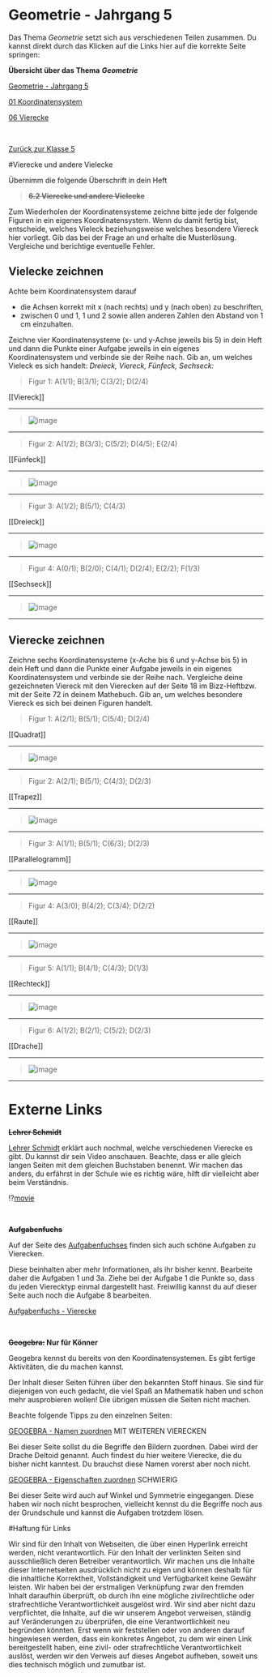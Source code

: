 <!--
author: Susanne Suckfüll
email: su-aes@masannek.de
language: de
narrator: German Female
script: url.js

View this file on https://liascript.github.io/course/?https://raw.githubusercontent.com/SUC-AES/Mathematik-5/master/2_Massen_1.md
-->

# Geometrie - Jahrgang 5

Das Thema *Geometrie* setzt sich aus verschiedenen Teilen zusammen. Du kannst direkt durch das Klicken auf die Links hier auf die korrekte Seite
springen:


**Übersicht über das Thema** ***Geometrie***

[Geometrie - Jahrgang 5](https://liascript.github.io/course/?https://raw.githubusercontent.com/SUC-AES/Mathe-Webseite/master/Klasse_05/06_Geometrie/M-06-Geometrie.md#1)

[01 Koordinatensystem](https://liascript.github.io/course/?https://raw.githubusercontent.com/SUC-AES/Mathe-Webseite/master/Klasse_05/06_Geometrie/01_Koordinatensystem/M-06-01-01-Koordinatensystem.md#2)

[06 Vierecke]()

$\qquad$

[Zurück zur Klasse 5](https://liascript.github.io/course/?https://raw.githubusercontent.com/SUC-AES/Mathe-Webseite/master/Klasse_05/M05_Themen.md#2)




#Vierecke und andere Vielecke

Übernimm die folgende Überschrift in dein Heft

> **~~6.2 Vierecke und andere Vielecke~~**

Zum Wiederholen der Koordinatensysteme zeichne bitte jede der folgende Figuren in ein eigenes Koordinatensystem. Wenn du damit fertig bist, entscheide, welches Vieleck beziehungsweise welches besondere Viereck hier vorliegt. Gib das bei der Frage an und erhalte die Musterlösung. Vergleiche und berichtige eventuelle Fehler.


## Vielecke zeichnen


Achte beim Koordinatensystem darauf

* die Achsen korrekt mit x (nach rechts) und y (nach oben) zu beschriften,
* zwischen 0 und 1, 1 und 2 sowie allen anderen Zahlen den Abstand von 1 cm einzuhalten.

Zeichne vier Koordinatensysteme (x- und y-Achse jeweils bis 5) in dein Heft und dann die Punkte einer Aufgabe jeweils in ein eigenes Koordinatensystem und verbinde sie der Reihe nach. Gib an, um welches Vieleck es sich handelt: *Dreieck, Viereck, Fünfeck, Sechseck:*


> Figur 1: A(1/1);  B(3/1);  C(3/2);  D(2/4)

[[Viereck]]
*************************************************


> ![image](../graphics/06_1-1-Viereck.png)

*************************************************



> Figur 2: A(1/2);  B(3/3);  C(5/2);  D(4/5);  E(2/4)

[[Fünfeck]]
*************************************************


> ![image](../graphics/06_1-2-Fuenfeck.png)

*************************************************


> Figur 3: A(1/2);  B(5/1);  C(4/3)

[[Dreieck]]
*************************************************


> ![image](../graphics/06_1-3-Dreieck.png)

*************************************************


> Figur 4: A(0/1);  B(2/0);  C(4/1);  D(2/4);  E(2/2);  F(1/3)

[[Sechseck]]
*************************************************


> ![image](../graphics/06_1-4-Sechseck.png)

*************************************************


## Vierecke zeichnen


Zeichne sechs Koordinatensysteme (x-Ache bis 6 und y-Achse bis 5) in dein Heft und dann die Punkte einer Aufgabe jeweils in ein eigenes Koordinatensystem und verbinde sie der Reihe nach. Vergleiche deine gezeichneten Viereck mit den Vierecken auf der Seite 18 im Bizz-Heftbzw. mit der Seite 72 in deinem Mathebuch. Gib an, um welches besondere Viereck es sich bei deinen Figuren handelt.


> Figur 1: A(2/1);  B(5/1);  C(5/4);  D(2/4)

[[Quadrat]]
*************************************************


> ![image](../graphics/06_2-1-Quadrat.png)

*************************************************



> Figur 2: A(2/1);  B(5/1);  C(4/3);  D(2/3)

[[Trapez]]
*************************************************


> ![image](../graphics/06_2-2-Trapez.png)

*************************************************


> Figur 3: A(1/1);  B(5/1);  C(6/3);  D(2/3)

[[Parallelogramm]]
*************************************************


> ![image](../graphics/06_2-3-Parallelogramm.png)

*************************************************


> Figur 4: A(3/0);  B(4/2);  C(3/4);  D(2/2)

[[Raute]]
*************************************************


> ![image](../graphics/06_2-4-Raute.png)

*************************************************


> Figur 5: A(1/1);  B(4/1);  C(4/3);  D(1/3)

[[Rechteck]]
*************************************************


> ![image](../graphics/06_2-5-Rechteck.png)

*************************************************


> Figur 6: A(1/2);  B(2/1);  C(5/2);  D(2/3)

[[Drache]]
*************************************************


> ![image](../graphics/06_2-6-Drache.png)

*************************************************





# Externe Links

**~~Lehrer Schmidt~~**

[Lehrer Schmidt](https://www.youtube.com/watch?v=Ve-Hzdc47Tk) erklärt auch nochmal, welche verschiedenen Vierecke es gibt. Du kannst dir sein Video anschauen. Beachte, dass er alle gleich langen Seiten mit dem gleichen Buchstaben benennt. Wir machen das anders, du erfährst in der Schule wie es richtig wäre, hilft dir vielleicht aber beim Verständnis.

!?[movie](https://www.youtube.com/watch?v=Ve-Hzdc47Tk)

$\quad$


**~~Aufgabenfuchs~~**

Auf der Seite des [Aufgabenfuchses](https://www.aufgabenfuchs.de/mathematik/flaeche/viereck/vierecksarten.shtml) finden sich auch schöne Aufgaben zu Vierecken.

Diese beinhalten aber mehr Informationen, als ihr bisher kennt. Bearbeite daher die Aufgaben 1 und 3a. Ziehe bei der Aufgabe 1 die Punkte so, dass du jeden Vierecktyp einmal dargestellt hast. Freiwillig kannst du auf dieser Seite auch noch die Aufgabe 8 bearbeiten.

[Aufgabenfuchs - Vierecke](https://www.aufgabenfuchs.de/mathematik/flaeche/viereck/vierecksarten.shtml)

$\quad$

**~~Geogebra:~~ Nur für Könner**

Geogebra kennst du bereits von den Koordinatensystemen. Es gibt fertige Aktivitäten, die du machen kannst.

Der Inhalt dieser Seiten führen über den bekannten Stoff hinaus. Sie sind für diejenigen von euch gedacht, die viel Spaß an Mathematik haben und schon mehr ausprobieren wollen! Die übrigen müssen die Seiten nicht machen.

Beachte folgende Tipps zu den einzelnen Seiten:

[GEOGEBRA - Namen zuordnen](https://www.geogebra.org/m/RzsgsgR7#material/LaXSGHqP)
MIT WEITEREN VIERECKEN

Bei dieser Seite sollst du die Begriffe den Bildern zuordnen. Dabei  wird der Drache Deltoid genannt. Auch findest du hier weitere Vierecke, die du bisher nicht kanntest. Du brauchst diese Namen vorerst aber noch nicht.

[GEOGEBRA - Eigenschaften zuordnen](https://www.geogebra.org/m/RzsgsgR7#material/lNn1FVX7)
SCHWIERIG

Bei dieser Seite wird auch auf Winkel und Symmetrie eingegangen. Diese haben wir noch nicht besprochen, vielleicht kennst du die Begriffe noch aus der Grundschule und kannst die Aufgaben trotzdem lösen.




#Haftung für Links

Wir sind für den Inhalt von Webseiten, die über einen Hyperlink erreicht werden, nicht verantwortlich. Für den Inhalt der verlinkten Seiten sind ausschließlich deren Betreiber verantwortlich. Wir machen uns die Inhalte dieser Internetseiten ausdrücklich nicht zu eigen und können deshalb für die inhaltliche Korrektheit, Vollständigkeit und Verfügbarkeit keine Gewähr leisten. Wir haben bei der erstmaligen Verknüpfung zwar den fremden Inhalt daraufhin überprüft, ob durch ihn eine mögliche zivilrechtliche oder strafrechtliche Verantwortlichkeit ausgelöst wird. Wir sind aber nicht dazu verpflichtet, die Inhalte, auf die wir unserem Angebot verweisen, ständig auf Veränderungen zu überprüfen, die eine Verantwortlichkeit neu begründen könnten. Erst wenn wir feststellen oder von anderen darauf hingewiesen werden, dass ein konkretes Angebot, zu dem wir einen Link bereitgestellt haben, eine zivil- oder strafrechtliche Verantwortlichkeit auslöst, werden wir den Verweis auf dieses Angebot aufheben, soweit uns dies technisch möglich und zumutbar ist.
